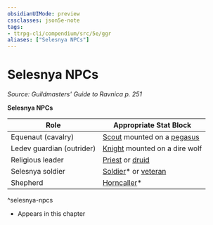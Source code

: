 ```yaml
---
obsidianUIMode: preview
cssclasses: json5e-note
tags:
- ttrpg-cli/compendium/src/5e/ggr
aliases: ["Selesnya NPCs"]
---
```

# Selesnya NPCs
*Source: Guildmasters' Guide to Ravnica p. 251* 

**Selesnya NPCs**

| Role | Appropriate Stat Block |
|------|------------------------|
| Equenaut (cavalry) | [Scout](scout.md) mounted on a [pegasus](pegasus.md) |
| Ledev guardian (outrider) | [Knight](knight-xmm.md) mounted on a dire wolf |
| Religious leader | [Priest](priest.md) or [druid](druid.md) |
| Selesnya soldier | [Soldier](soldier-ggr.md)* or [veteran](veteran.md) |
| Shepherd | [Horncaller](horncaller-ggr.md)* |
^selesnya-npcs

* Appears in this chapter